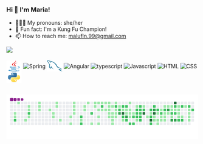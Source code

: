 ### Hi 👋 I'm Maria!

- 🙋🏻‍♀️ My pronouns: she/her
- 🥋 Fun fact: I'm a Kung Fu Champion!
- 📫 How to reach me: malufln.99@gmail.com

<div> 
  <a href="https://www.linkedin.com/in/maria-luiza-leitao" target="_blank"><img src="https://img.shields.io/badge/-LinkedIn-%230077B5?style=for-the-badge&logo=linkedin&logoColor=white" target="_blank"></a> 
</div>

<div style="display: inline_block"><br>
  <img align="center" alt="Java" height="30" width="40" src="https://raw.githubusercontent.com/devicons/devicon/master/icons/java/java-original.svg">
  <img align="center" alt="Spring" height="30" width="40" src="https://cdn.jsdelivr.net/gh/devicons/devicon/icons/spring/spring-original.svg" />
  <img align="center" alt="MySQL" height="30" width="40" src="https://raw.githubusercontent.com/devicons/devicon/master/icons/mysql/mysql-original.svg">
  <img align="center" alt="Angular" height="30" width="40" src="https://cdn.jsdelivr.net/gh/devicons/devicon@latest/icons/angular/angular-original.svg" />
   <img align="center" alt="typescript" height="30" width="40" src="https://cdn.jsdelivr.net/gh/devicons/devicon@latest/icons/typescript/typescript-original.svg" /> 
  <img align="center" alt="Javascript" height="30" width="40" src="https://cdn.jsdelivr.net/gh/devicons/devicon/icons/javascript/javascript-original.svg">        
  <img align="center" alt="HTML" height="30" width="40" src="https://cdn.jsdelivr.net/gh/devicons/devicon/icons/html5/html5-original.svg">
  <img align="center" alt="CSS" height="30" width="40" src="https://cdn.jsdelivr.net/gh/devicons/devicon/icons/css3/css3-original.svg">
  <img align="center" alt="Python" height="30" width="40" src="https://raw.githubusercontent.com/devicons/devicon/master/icons/python/python-original.svg">    
</div>
                          

  ##

![snake gif](https://github.com/marialuizaleitao/marialuizaleitao/blob/output/github-contribution-grid-snake.gif)

